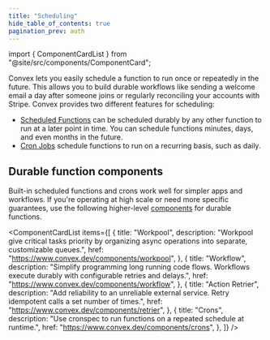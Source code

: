 ```yaml
---
title: "Scheduling"
hide_table_of_contents: true
pagination_prev: auth
---
```


import { ComponentCardList } from "@site/src/components/ComponentCard";

Convex lets you easily schedule a function to run once or repeatedly in the
future. This allows you to build durable workflows like sending a welcome email
a day after someone joins or regularly reconciling your accounts with Stripe.
Convex provides two different features for scheduling:

- [Scheduled Functions](/docs/scheduling/scheduled-functions.mdx) can be
  scheduled durably by any other function to run at a later point in time. You
  can schedule functions minutes, days, and even months in the future.
- [Cron Jobs](/docs/scheduling/cron-jobs.mdx) schedule functions to run on a
  recurring basis, such as daily.

## Durable function components

Built-in scheduled functions and crons work well for simpler apps and workflows.
If you're operating at high scale or need more specific guarantees, use the
following higher-level [components](/docs/components.mdx) for durable functions.

<ComponentCardList
  items={[
    {
      title: "Workpool",
      description:
        "Workpool give critical tasks priority by organizing async operations into separate, customizable queues.",
      href: "https://www.convex.dev/components/workpool",
    },
    {
      title: "Workflow",
      description:
        "Simplify programming long running code flows. Workflows execute durably with configurable retries and delays.",
      href: "https://www.convex.dev/components/workflow",
    },
    {
      title: "Action Retrier",
      description:
        "Add reliability to an unreliable external service. Retry idempotent calls a set number of times.",
      href: "https://www.convex.dev/components/retrier",
    },
    {
      title: "Crons",
      description:
        "Use cronspec to run functions on a repeated schedule at runtime.",
      href: "https://www.convex.dev/components/crons",
    },
  ]}
/>

<StackPosts query="scheduler" />
